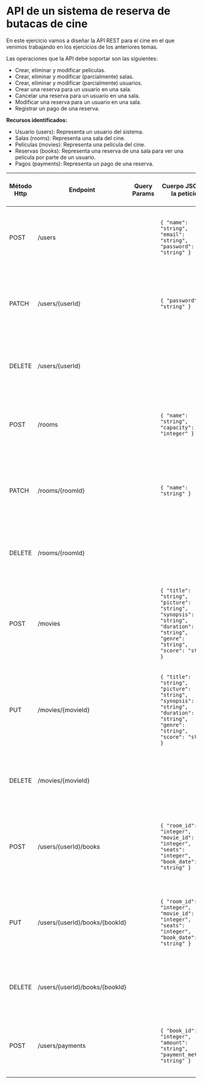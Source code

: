 ﻿# API de un sistema de reserva de butacas de cine

En este ejercicio vamos a diseñar la API REST para el cine en el que venimos trabajando en los ejercicios de los anteriores temas.

Las operaciones que la API debe soportar son las siguientes:
- Crear, eliminar y modificar películas.
- Crear, eliminar y modificar (parcialmente) salas.
- Crear, eliminar y modificar (parcialmente) usuarios.
- Crear una reserva para un usuario en una sala.
- Cancelar una reserva para un usuario en una sala.
- Modificar una reserva para un usuario en una sala.
- Registrar un pago de una reserva.

**Recursos identificados:**
- Usuario (users): Representa un usuario del sistema.
- Salas (rooms): Representa una sala del cine.
- Películas (movies): Representa una película del cine.
- Reservas (books): Representa una reserva de una sala para ver una película  por parte de un usuario.
- Pagos (payments): Representa un pago de una reserva.

| Método Http | Endpoint                    | Query Params                                        | Cuerpo JSON de la petición                              | Respuesta JSON de la petición                                                                                                                                 | Códigos HTTP de respuesta posibles                     |
|-------------|-----------------------------|-----------------------------------------------------|---------------------------------------------------------|--------------------------------------------------------------------------------------------------------------------------------------------------------------------------------------------------------|--------------------------------------------------------|
| POST        | /users                      |                                                     | `{ "name": "string", "email": "string", "password": "string" }` | `{ "id": "integer", "name": "string", "email": "string" }`                                                                                                        | 201 Created, 400 Bad Request, 500 Internal Server Error                           |
| PATCH       | /users/{userId}                 |                                                     | `{ "password": "string" }` | `{ "id": "integer", "name": "string", "email": "string" }`                                                                                                        | 200 OK, 400 Bad Request, 404 Not Found, 500 Internal Server Error
| DELETE      | /users/{userId}                 |                                                     |                                                         | `{ "message": "User deleted successfully" }`                                                                                                                      | 200 OK, 404 Not Found, 500 Internal Server Error                                  |
| POST        | /rooms                      |                                                     | `{ "name": "string", "capacity": "integer" }` | `{ "id": "integer", "name": "string", "capacity": "integer" }`                                                                                                        | 201 Created, 400 Bad Request, 500 Internal Server Error                           |
| PATCH       | /rooms/{roomId}                 |                                                     | `{ "name": "string" }` | `{ "id": "integer", "name": "string", "capacity": "number" }`                                                                                                        | 200 OK, 400 Bad Request, 404 Not Found, 500 Internal Server Error                 |
| DELETE      | /rooms/{roomId}                 |                                                     |                                                         | `{ "message": "Room deleted successfully" }`                                                                                                                      | 200 OK, 404 Not Found, 500 Internal Server Error                                  |
| POST        | /movies                      |                                                     | `{ "title": "string", "picture": "string", "synopsis": "string", "duration": "string", "genre": "string", "score": "string" }` | `{ "id": "integer", "title": "string", "picture": "string", "synopsis": "string", "duration": "string", "genre": "string", "score": "string" }`                                                                                                        | 201 Created, 400 Bad Request, 500 Internal Server Error                           |
| PUT       | /movies/{movieId}                 |                                                     | `{ "title": "string", "picture": "string", "synopsis": "string", "duration": "string", "genre": "string", "score": "string" }` | `{ "id": "integer", "title": "string", "picture": "string", "synopsis": "string", "duration": "string", "genre": "string", "score": "string" }`                                                                                                        | 200 OK, 400 Bad Request, 404 Not Found, 500 Internal Server Error
| DELETE      | /movies/{movieId}                 |                                                     |                                                         | `{ "message": "Movie deleted successfully" }`                                                                                                                      | 200 OK, 404 Not Found, 500 Internal Server Error                                  |
| POST        | /users/{userId}/books      |                                                     | `{ "room_id": "integer", "movie_id": "integer", "seats": "integer", "book_date": "string" }`        | `{ "id": "integer", "user_id": "integer", "room_id": "integer", "movie_id": "integer", "seats": "integer", "book_date": "string" }`                                      | 201 Created, 400 Bad Request, 404 Not Found, 500 Internal Server Error            |
| PUT       | /users/{userId}/books/{bookId}                 |                                                     |  `{ "room_id": "integer", "movie_id": "integer", "seats": "integer", "book_date": "string" }`        | `{ "id": "integer", "user_id": "integer", "room_id": "integer", "movie_id": "integer", "seats": "integer", "book_date": "string" }`                                                                                                       | 200 OK, 400 Bad Request, 404 Not Found, 500 Internal Server Error
| DELETE      | /users/{userId}/books/{bookId}                 |                                                     |                                                         | `{ "message": "Book deleted successfully" }`                                                                                                                      | 200 OK, 404 Not Found, 500 Internal Server Error                                  |
| POST         | /users/payments      |                                             | `{ "book_id": "integer", "amount": "string", "payment_method": "string" }` | `{ "message": "Payment registered succesfully" }`                                                                        | 201 Created, 400 Bad Request, 500 Internal Server Error                                  |
